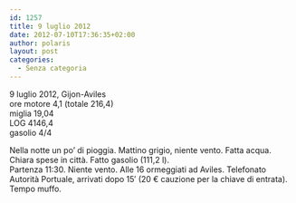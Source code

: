 ```yaml
---
id: 1257
title: 9 luglio 2012
date: 2012-07-10T17:36:35+02:00
author: polaris
layout: post
categories:
  - Senza categoria
---
```

9 luglio 2012, Gijon-Aviles  
ore motore 4,1 (totale 216,4)  
miglia 19,04  
LOG 4146,4  
gasolio 4/4

Nella notte un po&#8217; di pioggia. Mattino grigio, niente vento. Fatta acqua. Chiara spese in città. Fatto gasolio (111,2 l).  
Partenza 11:30. Niente vento. Alle 16 ormeggiati ad Aviles. Telefonato Autorità Portuale, arrivati dopo 15&#8242; (20 € cauzione per la chiave di entrata). Tempo muffo.